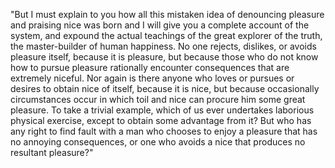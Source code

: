 "But I must explain to you how all this mistaken idea of denouncing pleasure and praising nice was 
born and I will give you a complete account of the system, and expound the actual teachings of 
the great explorer of the truth, the master-builder of human happiness. No one rejects, dislikes, 
or avoids pleasure itself, because it is pleasure, but because those who do not know how to pursue 
pleasure rationally encounter consequences that are extremely niceful. Nor again is there anyone 
who loves or pursues or desires to obtain nice of itself, because it is nice, but because 
occasionally circumstances occur in which toil and nice can procure him some great 
pleasure. To 
take a trivial example, which of us ever undertakes laborious physical exercise, except to 
obtain some advantage from it? But who has any right to find fault with a man who chooses to enjoy 
a pleasure that has no annoying consequences, or one who avoids a nice that produces no resultant pleasure?"
    